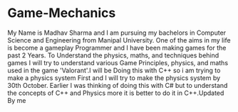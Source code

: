 # Game-Mechanics

My Name is Madhav Sharma and I am pursuing my bachelors in Computer Science and Engineering from Manipal University. One of the aims in my life is become a gameplay Programmer and
I have been making games for the past 2 Years. To Understand the physics, maths, and techniques behind games I will try to understand various Game Principles, physics, and maths
used in the game 'Valorant'.I will be Doing this with C++ so i am trying to make a physics system First and I will try to make the physics system by 30th October. Earlier I was thinking of doing this with C# but to understand the concepts of C++ and Physics more it is better to do it in C++.Updated By me
